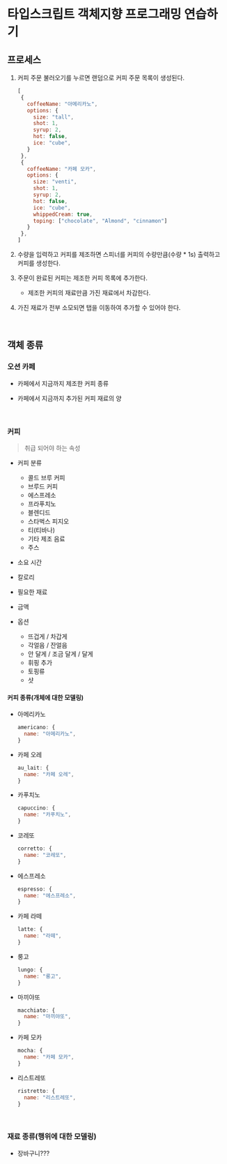 # 타입스크립트 객체지향 프로그래밍 연습하기

## 프로세스
1. 커피 주문 불러오기를 누르면 랜덤으로 커피 주문 목록이 생성된다.
   ```js
   [
    {
      coffeeName: "아메리카노",
      options: {
        size: "tall",
        shot: 1,
        syrup: 2,
        hot: false,
        ice: "cube",
      }
    },
    {
      coffeeName: "카페 모카",
      options: {
        size: "venti",
        shot: 1,
        syrup: 2,
        hot: false,
        ice: "cube",
        whippedCream: true,
        toping: ["chocolate", "Almond", "cinnamon"]
      }
    },
   ]
   ```
2. 수량을 입력하고 커피를 제조하면 스피너를 커피의 수량만큼(수량 * 1s) 출력하고 커피를 생성한다.

3. 주문이 완료된 커피는 제조한 커피 목록에 추가한다.
   - 제조한 커피의 재료만큼 가진 재료에서 차감한다.

4. 가진 재료가 전부 소모되면 탭을 이동하여 추가할 수 있어야 한다.

<br/>

## 객체 종류
### 오션 카페
- 카페에서 지금까지 제조한 커피 종류

- 카페에서 지금까지 추가된 커피 재료의 양

<br/>

### 커피
> 취급 되어야 하는 속성

- 커피 분류
  - 콜드 브루 커피
  - 브루드 커피
  - 에스프레소
  - 프라푸치노
  - 블렌디드
  - 스타벅스 피지오
  - 티(티바나)
  - 기타 제조 음료
  - 주스

- 소요 시간

- 칼로리

- 필요한 재료

- 금액

- 옵션
  - 뜨겁게 / 차갑게
  - 각얼음 / 잔얼음
  - 안 달게 / 조금 달게 / 달게
  - 휘핑 추가
  - 토핑류
  - 샷

#### 커피 종류(개체에 대한 모델링)
- 아메리카노
  ```js
  americano: {
    name: "아메리카노",
  }
  ```

- 카페 오레
  ```js
  au_lait: {
    name: "카페 오레",
  }
  ```

- 카푸치노
  ```js
  capuccino: {
    name: "카푸치노",
  }
  ```

- 코레또
  ```js
  corretto: {
    name: "코레또",
  }
  ```

- 에스프레소
  ```js
  espresso: {
    name: "에스프레소",
  }
  ```

- 카페 라떼
  ```js
  latte: {
    name: "라떼",
  }
  ```

- 룽고
  ```js
  lungo: {
    name: "룽고",
  }
  ```

- 마끼야또
  ```js
  macchiato: {
    name: "마끼야또",
  }
  ```

- 카페 모카
  ```js
  mocha: {
    name: "카페 모카",
  }
  ```

- 리스트레또
  ```js
  ristretto: {
    name: "리스트레또",
  }
  ```


<br/>

### 재료 종류(행위에 대한 모델링)
- 장바구니???
